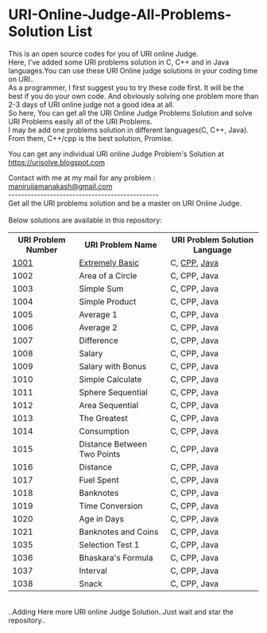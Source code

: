 # URI-Online-Judge-All-Problems-Solution List
This is an open source codes for you of URI online Judge.<br />
Here, I've added some URI problems solution in C, C++ and in Java languages.You can use these URI Online judge solutions in your coding time on URI..<br />
As a programmer, I first suggest you to try these code first. It will be the best if you do your own code. And obviously solving one problem more than 2-3 days of URI online judge not a good idea at all.
<br />
So here, You can get all the URI Online Judge Problems Solution and solve URI Problems easily all of the URI Problems. <br />
I may be add one problems solution in different languages(C, C++, Java). From them, C++/cpp is the best solution, Promise.<br />

You can get any individual URI online Judge Problem's Solution at https://urisolve.blogspot.com<br />

Contact with me at my mail for any problem : manirujjamanakash@gmail.com <br />
-----------------------------------------------<br />
Get all the URI problems solution and be a master on URI Online Judge.<br /><br />
Below solutions are available in this repository:<br />

<table class="table table-responsive">

<tr>
<th>URI Problem Number</th>
<th>URI Problem Name </th>
<th>URI Problem Solution Language</th>
</tr>


<tr>
<td><a href="https://github.com/ManiruzzamanAkash/URI-Online-Judge-All-Problems-Solution/blob/master/URI_1001.cpp">1001</a></td>
<td><a href="https://github.com/ManiruzzamanAkash/URI-Online-Judge-All-Problems-Solution/blob/master/URI_1001.cpp">Extremely Basic</a></td>
<td>C, <a href="https://github.com/ManiruzzamanAkash/URI-Online-Judge-All-Problems-Solution/blob/master/URI_1001.cpp">CPP</a>, <a href="https://github.com/ManiruzzamanAkash/URI-Online-Judge-All-Problems-Solution/blob/master/URI_1001.java">Java</a></td>
</tr>

<tr>
<td>1002</td>
<td>Area of a Circle</td>
<td>C, CPP, Java</td>
</tr>

<tr>
<td>1003</td>
<td>Simple Sum</td>
<td>C, CPP, Java</td>
</tr>

<tr>
<td>1004</td>
<td>Simple Product</td>
<td>C, CPP, Java</td>
</tr>

<tr>
<td>1005</td>
<td>Average 1</td>
<td>C, CPP, Java</td>
</tr>

<tr>
<td>1006</td>
<td>Average 2</td>
<td>C, CPP, Java</td>
</tr>


<tr>
<td>1007</td>
<td>Difference</td>
<td>C, CPP, Java</td>
</tr>


<tr>
<td>1008</td>
<td>Salary</td>
<td>C, CPP, Java</td>
</tr>


<tr>
<td>1009</td>
<td>Salary with Bonus</td>
<td>C, CPP, Java</td>
</tr>

<tr>
<td>1010</td>
<td>Simple Calculate</td>
<td>C, CPP, Java</td>
</tr>

<tr>
<td>1011</td>
<td>Sphere	Sequential</td>
<td>C, CPP, Java</td>
</tr>

<tr>
<td>1012</td>
<td>Area	Sequential</td>
<td>C, CPP, Java</td>
</tr>

<tr>
<td>1013</td>
<td>The Greatest</td>
<td>C, CPP, Java</td>
</tr>

<tr>
<td>1014</td>
<td>Consumption</td>
<td>C, CPP, Java</td>
</tr>

<tr>
<td>1015</td>
<td>Distance Between Two Points</td>
<td>C, CPP, Java</td>
</tr>

<tr>
<td>1016</td>
<td>Distance</td>
<td>C, CPP, Java</td>
</tr>

<tr>
<td>1017</td>
<td>Fuel Spent</td>
<td>C, CPP, Java</td>
</tr>

<tr>
<td>1018</td>
<td>Banknotes</td>
<td>C, CPP, Java</td>
</tr>

<tr>
<td>1019</td>
<td>Time Conversion</td>
<td>C, CPP, Java</td>
</tr>

<tr>
<td>1020</td>
<td>Age in Days</td>
<td>C, CPP, Java</td>
</tr>

<tr>
<td>1021</td>
<td>Banknotes and Coins</td>
<td>C, CPP, Java</td>
</tr>

<tr>
<td>1035</td>
<td>Selection Test 1</td>
<td>C, CPP, Java</td>
</tr>

<tr>
<td>1036</td>
<td>Bhaskara's Formula</td>
<td>C, CPP, Java</td>
</tr>

<tr>
<td>1037</td>
<td>Interval</td>
<td>C, CPP, Java</td>
</tr>

<tr>
<td>1038</td>
<td>Snack</td>
<td>C, CPP, Java</td>
</tr>
</table>
<br />..Adding Here more URI online Judge Solution..Just wait and star the repository..


